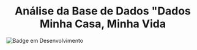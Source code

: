 <h1 align="center"> Análise da Base de Dados "Dados Minha Casa, Minha Vida </h1> 

![Badge em Desenvolvimento](http://img.shields.io/static/v1?label=STATUS&message=EM%20DESENVOLVIMENTO&color=GREEN&style=for-the-badge)

